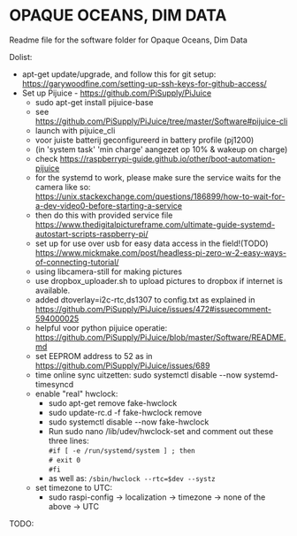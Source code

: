 # OPAQUE OCEANS, DIM DATA

Readme file for the software folder for Opaque Oceans, Dim Data

Dolist:
- apt-get update/upgrade, and follow this for git setup: https://garywoodfine.com/setting-up-ssh-keys-for-github-access/
- Set up Pijuice - https://github.com/PiSupply/PiJuice
    - sudo apt-get install pijuice-base
    - see https://github.com/PiSupply/PiJuice/tree/master/Software#pijuice-cli
    - launch with pijuice_cli
    - voor juiste batterij geconfigureerd in battery profile (pj1200)
    - (in 'system task' 'min charge' aangezet op 10% & wakeup on charge)
    - check https://raspberrypi-guide.github.io/other/boot-automation-pijuice
    - for the systemd to work, please make sure the service waits for the camera like so: https://unix.stackexchange.com/questions/186899/how-to-wait-for-a-dev-video0-before-starting-a-service
    - then do this with provided service file https://www.thedigitalpictureframe.com/ultimate-guide-systemd-autostart-scripts-raspberry-pi/
    - set up for use over usb for easy data access in the field!(TODO) https://www.mickmake.com/post/headless-pi-zero-w-2-easy-ways-of-connecting-tutorial/
    - using libcamera-still for making pictures
    - use dropbox_uploader.sh to upload pictures to dropbox if internet is available.
    - added dtoverlay=i2c-rtc,ds1307 to config.txt as explained in  https://github.com/PiSupply/PiJuice/issues/472#issuecomment-594000025
    - helpful voor python pijuice operatie: https://github.com/PiSupply/PiJuice/blob/master/Software/README.md
    - set EEPROM address to 52 as in https://github.com/PiSupply/PiJuice/issues/689
    - time online sync uitzetten: sudo systemctl disable --now systemd-timesyncd
    - enable "real" hwclock:
        - sudo apt-get remove fake-hwclock
        - sudo update-rc.d -f fake-hwclock remove
        - sudo systemctl disable --now fake-hwclock
        - Run sudo nano /lib/udev/hwclock-set and comment out these three lines:<br>
            ` #if [ -e /run/systemd/system ] ; then `<br>
            ` # exit 0 `<br>
            ` #fi `<br>
        - as well as: `/sbin/hwclock --rtc=$dev --systz`
    - set timezone to UTC:
        - sudo raspi-config -> localization -> timezone -> none of the above -> UTC




TODO:


